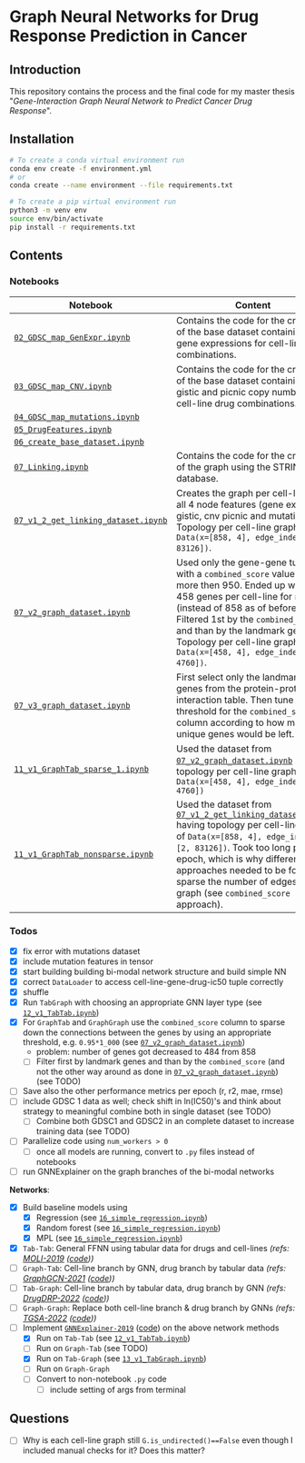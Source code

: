 # Graph Neural Networks for Drug Response Prediction in Cancer

## Introduction
This repository contains the process and the final code for my master thesis "_Gene-Interaction Graph Neural Network to Predict Cancer Drug Response_".

## Installation

```bash
# To create a conda virtual environment run
conda env create -f environment.yml
# or 
conda create --name environment --file requirements.txt

# To create a pip virtual environment run
python3 -m venv env
source env/bin/activate
pip install -r requirements.txt
```

## Contents
### Notebooks

| Notebook | Content |
| -------- | ------- |
| [`02_GDSC_map_GenExpr.ipynb`](02_GDSC_map_GenExpr.ipynb) | Contains the code for the creation of the base dataset containing gene expressions for cell-line drug combinations. |
| [`03_GDSC_map_CNV.ipynb`](03_GDSC_map_CNV.ipynb) | Contains the code for the creation of the base dataset containing gistic and picnic copy numbers for cell-line drug combinations. |
| [`04_GDSC_map_mutations.ipynb`](04_GDSC_map_mutations.ipynb) | |
| [`05_DrugFeatures.ipynb`](05_DrugFeatures.ipynb) | |
| [`06_create_base_dataset.ipynb`](06_create_base_dataset.ipynb) | |
| [`07_Linking.ipynb`](07_Linking.ipynb) | Contains the code for the creation of the graph using the STRING database. |
| [`07_v1_2_get_linking_dataset.ipynb`](07_v1_2_get_linking_dataset.ipynb) | Creates the graph per cell-line with all 4 node features (gene expr, cnv gistic, cnv picnic and mutation). Topology per cell-line graph is `Data(x=[858, 4], edge_index=[2, 83126])`. |
| [`07_v2_graph_dataset.ipynb`](07_v2_graph_dataset.ipynb) | Used only the gene-gene tuples with a `combined_score` value of more then 950. Ended up with only 458 genes per cell-line for now (instead of 858 as of before). Filtered 1st by the `combined_score` and than by the landmark genes. Topology per cell-line graph is `Data(x=[458, 4], edge_index=[2, 4760])`. |
| [`07_v3_graph_dataset.ipynb`](07_v3_graph_dataset.ipynb) | First select only the landmark genes from the protein-protein interaction table. Then tune the threshold for the `combined_score` column according to how many unique genes would be left. |
| [`11_v1_GraphTab_sparse_1.ipynb`](11_v1_GraphTab_sparse_1.ipynb) | Used the dataset from [`07_v2_graph_dataset.ipynb`](07_v2_graph_dataset.ipynb) having topology per cell-line graph of `Data(x=[458, 4], edge_index=[2, 4760])` |
| [`11_v1_GraphTab_nonsparse.ipynb`](11_v1_GraphTab_nonsparse.ipynb) | Used the dataset from [`07_v1_2_get_linking_dataset.ipynb`](07_v1_2_get_linking_dataset.ipynb) having topology per cell-line graph of `Data(x=[858, 4], edge_index=[2, 83126])`. Took too long per epoch, which is why different approaches needed to be found to sparse the number of edges in the graph (see `combined_score` approach). | 

### Todos 

- [x] fix error with mutations dataset 
- [x] include mutation features in tensor
- [x] start building building bi-modal network structure and build simple NN
- [x] correct `DataLoader` to access cell-line-gene-drug-ic50 tuple correctly
- [x] shuffle
- [x] Run `TabGraph` with choosing an appropriate GNN layer type (see [`12_v1_TabTab.ipynb`](12_v1_TabTab.ipynb))
- [x] For `GraphTab` and `GraphGraph` use the `combined_score` column to sparse down the connections between the genes by using an appropriate threshold, e.g. `0.95*1_000` (see [`07_v2_graph_dataset.ipynb`](07_v2_graph_dataset.ipynb))
  - problem: number of genes got decreased to 484 from 858
  - [ ] Filter first by landmark genes and than by the `combined_score` (and not the other way around as done in [`07_v2_graph_dataset.ipynb`](07_v2_graph_dataset.ipynb)) (see TODO)
- [ ] Save also the other performance metrics per epoch (r, r2, mae, rmse)
- [ ] include GDSC 1 data as well; check shift in ln(IC50)'s and think about strategy to meaningful combine both in single dataset (see TODO)
  - [ ] Combine both GDSC1 and GDSC2 in an complete dataset to increase training data (see TODO)
- [ ] Parallelize code using `num_workers > 0`
  - [ ] once all models are running, convert to `.py` files instead of notebooks
- [ ] run GNNExplainer on the graph branches of the bi-modal networks

__Networks__:

- [x] Build baseline models using
  - [x] Regression (see [`16_simple_regression.ipynb`](16_simple_regression.ipynb))
  - [x] Random forest (see [`16_simple_regression.ipynb`](16_simple_regression.ipynb))
  - [x] MPL (see [`16_simple_regression.ipynb`](16_simple_regression.ipynb))
- [x] `Tab-Tab`: General FFNN using tabular data for drugs and cell-lines _(refs: [MOLI-2019](https://academic.oup.com/bioinformatics/article/35/14/i501/5529255) ([code](https://github.com/hosseinshn/MOLI)))_
- [ ] `Graph-Tab`: Cell-line branch by GNN, drug branch by tabular data _(refs: [GraphGCN-2021]([file:///Users/cwoest/Downloads/mathematics-09-00772%20(7).pdf](https://www.mdpi.com/2227-7390/9/7/772/htm)) ([code](https://github.com/BML-cbnu/DrugGCN)))_
- [ ] `Tab-Graph`: Cell-line branch by tabular data, drug branch by GNN _(refs: [DrugDRP-2022](https://pubmed.ncbi.nlm.nih.gov/33606633/) ([code](https://github.com/hauldhut/GraphDRP)))_
- [ ] `Graph-Graph`: Replace both cell-line branch & drug branch by GNNs _(refs: [TGSA-2022](https://academic.oup.com/bioinformatics/article/38/2/461/6374919) ([code](https://github.com/violet-sto/TGSA)))_
- [ ] Implement [`GNNExplainer-2019`](https://arxiv.org/abs/1903.03894) ([code](https://github.com/RexYing/gnn-model-explainer)) on the above network methods
  - [x] Run on `Tab-Tab` (see [`12_v1_TabTab.ipynb`](12_v1_TabTab.ipynb))
  - [ ] Run on `Graph-Tab` (see TODO)
  - [x] Run on `Tab-Graph` (see [`13_v1_TabGraph.ipynb`](13_v1_TabGraph.ipynb))
  - [ ] Run on `Graph-Graph`
  - [ ] Convert to non-notebook `.py` code
    - [ ] include setting of args from terminal

## Questions 
- [ ] Why is each cell-line graph still `G.is_undirected()==False` even though I included manual checks for it? Does this matter?